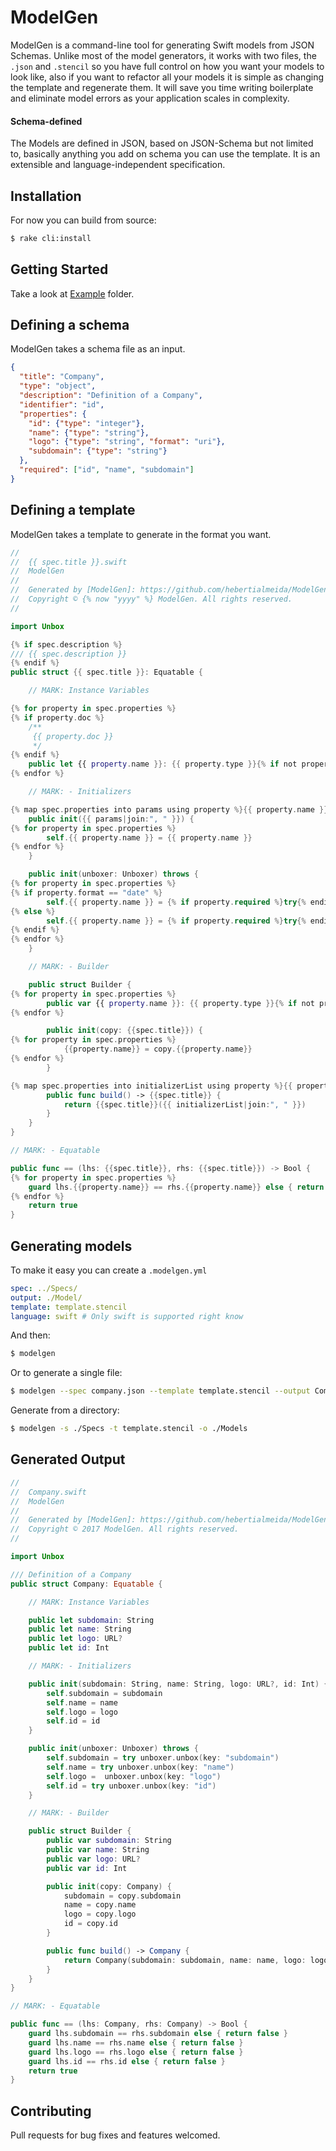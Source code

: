 # ModelGen

ModelGen is a command-line tool for generating Swift models from JSON Schemas. Unlike most of the model generators, it works with two files, the `.json` and `.stencil` so you have full control on how you want your models to look like, also if you want to refactor all your models it is simple as changing the template and regenerate them. It will save you time writing boilerplate and eliminate model errors as your application scales in complexity.

#### Schema-defined

The Models are defined in JSON, based on JSON-Schema but not limited to, basically anything you add on schema you can use the template. It is an extensible and language-independent specification.

## Installation

For now you can build from source:
```sh
$ rake cli:install
```

## Getting Started

Take a look at [Example](/Example) folder.

## Defining a schema

ModelGen takes a schema file as an input.

```json
{
  "title": "Company",
  "type": "object",
  "description": "Definition of a Company",
  "identifier": "id",
  "properties": {
    "id": {"type": "integer"},
    "name": {"type": "string"},
    "logo": {"type": "string", "format": "uri"},
    "subdomain": {"type": "string"}
  },
  "required": ["id", "name", "subdomain"]
}
```

## Defining a template

ModelGen takes a template to generate in the format you want.

```swift
//
//  {{ spec.title }}.swift
//  ModelGen
//
//  Generated by [ModelGen]: https://github.com/hebertialmeida/ModelGen
//  Copyright © {% now "yyyy" %} ModelGen. All rights reserved.
//

import Unbox

{% if spec.description %}
/// {{ spec.description }}
{% endif %}
public struct {{ spec.title }}: Equatable {

    // MARK: Instance Variables

{% for property in spec.properties %}
{% if property.doc %}
    /**
     {{ property.doc }}
     */
{% endif %}
    public let {{ property.name }}: {{ property.type }}{% if not property.required %}?{% endif %}
{% endfor %}

    // MARK: - Initializers

{% map spec.properties into params using property %}{{ property.name }}: {{ property.type }}{% if not property.required %}?{% endif %}{% endmap %}
    public init({{ params|join:", " }}) {
{% for property in spec.properties %}
        self.{{ property.name }} = {{ property.name }}
{% endfor %}
    }

    public init(unboxer: Unboxer) throws {
{% for property in spec.properties %}
{% if property.format == "date" %}
        self.{{ property.name }} = {% if property.required %}try{% endif %} unboxer.unbox(key: "{{ property.key }}", formatter: Date.serverDateFormatter())
{% else %}
        self.{{ property.name }} = {% if property.required %}try{% endif %} unboxer.unbox(key: "{{ property.key }}")
{% endif %}
{% endfor %}
    }

    // MARK: - Builder

    public struct Builder {
{% for property in spec.properties %}
        public var {{ property.name }}: {{ property.type }}{% if not property.required %}?{% endif %}
{% endfor %}

        public init(copy: {{spec.title}}) {
{% for property in spec.properties %}
            {{property.name}} = copy.{{property.name}}
{% endfor %}
        }

{% map spec.properties into initializerList using property %}{{ property.name }}: {{ property.name }}{% endmap %}
        public func build() -> {{spec.title}} {
            return {{spec.title}}({{ initializerList|join:", " }})
        }
    }
}

// MARK: - Equatable

public func == (lhs: {{spec.title}}, rhs: {{spec.title}}) -> Bool {
{% for property in spec.properties %}
    guard lhs.{{property.name}} == rhs.{{property.name}} else { return false }
{% endfor %}
    return true
}

```

## Generating models

To make it easy you can create a `.modelgen.yml`

```yaml
spec: ../Specs/
output: ./Model/
template: template.stencil
language: swift # Only swift is supported right know
```

And then:
```sh
$ modelgen
```

Or to generate a single file:
 
```sh
$ modelgen --spec company.json --template template.stencil --output Company.json
```

Generate from a directory:

```sh
$ modelgen -s ./Specs -t template.stencil -o ./Models
```

## Generated Output

```swift
//
//  Company.swift
//  ModelGen
//
//  Generated by [ModelGen]: https://github.com/hebertialmeida/ModelGen
//  Copyright © 2017 ModelGen. All rights reserved.
//

import Unbox

/// Definition of a Company
public struct Company: Equatable {

    // MARK: Instance Variables

    public let subdomain: String
    public let name: String
    public let logo: URL?
    public let id: Int

    // MARK: - Initializers

    public init(subdomain: String, name: String, logo: URL?, id: Int) {
        self.subdomain = subdomain
        self.name = name
        self.logo = logo
        self.id = id
    }

    public init(unboxer: Unboxer) throws {
        self.subdomain = try unboxer.unbox(key: "subdomain")
        self.name = try unboxer.unbox(key: "name")
        self.logo =  unboxer.unbox(key: "logo")
        self.id = try unboxer.unbox(key: "id")
    }

    // MARK: - Builder

    public struct Builder {
        public var subdomain: String
        public var name: String
        public var logo: URL?
        public var id: Int

        public init(copy: Company) {
            subdomain = copy.subdomain
            name = copy.name
            logo = copy.logo
            id = copy.id
        }

        public func build() -> Company {
            return Company(subdomain: subdomain, name: name, logo: logo, id: id)
        }
    }
}

// MARK: - Equatable

public func == (lhs: Company, rhs: Company) -> Bool {
    guard lhs.subdomain == rhs.subdomain else { return false }
    guard lhs.name == rhs.name else { return false }
    guard lhs.logo == rhs.logo else { return false }
    guard lhs.id == rhs.id else { return false }
    return true
}
```

## Contributing

Pull requests for bug fixes and features welcomed.

